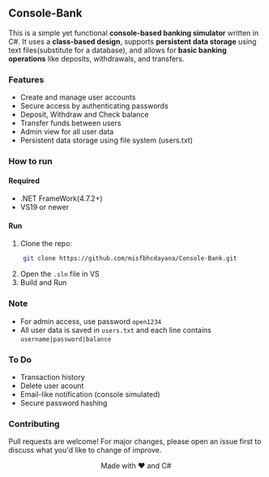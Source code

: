 ## Console-Bank
This is a simple yet functional **console-based banking simulator** written in C#. It uses a **class-based design**, supports **persistent data storage** using text files(substitute for a database), and allows for **basic banking operations** like deposits, withdrawals, and transfers.

### Features
- Create and manage user accounts
- Secure access by authenticating passwords 
- Deposit, Withdraw and Check balance
- Transfer funds between users
- Admin view for all user data
- Persistent data storage using file system (users.txt)

### How to run
#### Required
- .NET FrameWork(4.7.2+)
- VS19 or newer
#### Run
1. Clone the repo:<br>
```bash
    git clone https://github.com/misfbhcdayana/Console-Bank.git
```
2. Open the `.sln` file in VS
3. Build and Run

### Note
- For admin access, use password `open1234`
- All user data is saved in `users.txt` and each line contains `username|password|balance`

### To Do
- Transaction history
- Delete user acount
- Email-like notification (console simulated)
- Secure password hashing

### Contributing
Pull requests are welcome! For major changes, please open an issue first to discuss what you'd like to change of improve.
<p align="center">Made with ❤️ and C#</p>
